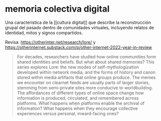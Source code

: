 # memoria colectiva digital
Una característica de la [[cultura digital]] que describe la reconstrucción grupal del pasado dentro de comunidades virtuales, incluyendo relatos de identidad, mitos y signos compartidos.

Revisa: https://otherinter.net/research/lore/ y https://otherinternet.substack.com/p/other-internet-2022-year-in-review

>For decades, researchers have studied how online communities form shared identities and beliefs. But what about shared memories? This series explores Lore: the new modes of self-mythologization developed within network media, and the forms of history and canon stored within media artifacts that online groups produce. The memes we encounter on clearnet feeds are usually parts of larger stories, stemming from semi-private sites more conducive to worldbuilding. The affordances of different types of online space change how information is produced, circulated, and remembered across platforms. What happens when platforms enable the archival of information? What happens when they encourage collective experiences versus personal, inward-facing ones?
